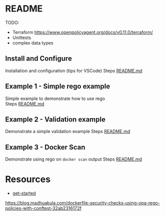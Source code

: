 # README

TODO:
* Terraform https://www.openpolicyagent.org/docs/v0.11.0/terraform/
* Unittests
* complex data types 

## Install and Configure
Installation and configuration (tips for VSCode)
Steps [README.md](./00_setup/README.md)  

## Example 1 - Simple rego example
Simple example to demonstrate how to use rego  
Steps [README.md](./01_simplpe_rego_example/README.md)  

## Example 2 - Validation example
Demonstrate a simple validation example
Steps [README.md](./02_validate_example/README.md)  

## Example 3 - Docker Scan
Demonstrate using rego on `docker scan` output
Steps [README.md](./03_conftest_docker_scan/README.md)  

# Resources

* [get-started](https://www.openpolicyagent.org/docs/v0.11.0/get-started)


https://blog.madhuakula.com/dockerfile-security-checks-using-opa-rego-policies-with-conftest-32ab2316172f